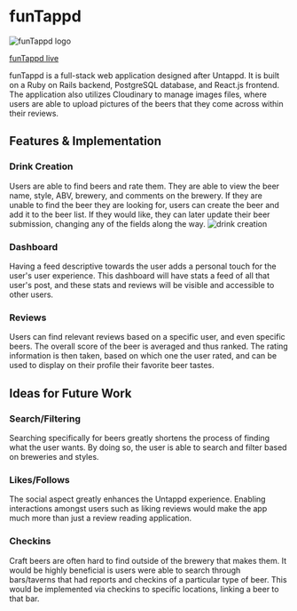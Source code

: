 # funTappd
![funTappd logo](https://i.imgur.com/ZGMpaaT.png)

[funTappd live](http://funtappd.herokuapp.com)

funTappd is a full-stack web application designed after Untappd. It is built on a Ruby on Rails backend, PostgreSQL database, and React.js frontend. The application also utilizes Cloudinary to manage images files, where users are able to upload pictures of the beers that they come across within their reviews.

## Features & Implementation 

### Drink Creation

Users are able to find beers and rate them. They are able to view the beer name, style, ABV, brewery, and comments on the brewery. If they are unable to find the beer they are looking for, users can create the beer and add it to the beer list. If they would like, they can later update their beer submission, changing any of the fields along the way.
![drink creation](https://i.imgur.com/cdGpGfL.png)

### Dashboard

Having a feed descriptive towards the user adds a personal touch for the user's user experience. This dashboard will have stats a feed of all that user's post, and these stats and reviews will be visible and accessible to other users. 

### Reviews 

Users can find relevant reviews based on a specific user, and even specific beers. The overall score of the beer is averaged and thus ranked. The rating information is then taken, based on which one the user rated, and can be used to display on their profile their favorite beer tastes. 


## Ideas for Future Work

### Search/Filtering

Searching specifically for beers greatly shortens the process of finding what the user wants. By doing so, the user is able to search and filter based on breweries and styles. 

### Likes/Follows

The social aspect greatly enhances the Untappd experience. Enabling interactions amongst users such as liking reviews would make the app much more than just a review reading application. 

### Checkins

Craft beers are often hard to find outside of the brewery that makes them. It would be highly beneficial is users were able to search through bars/taverns that had reports and checkins of a particular type of beer. This would be implemented via checkins to specific locations, linking a beer to that bar. 